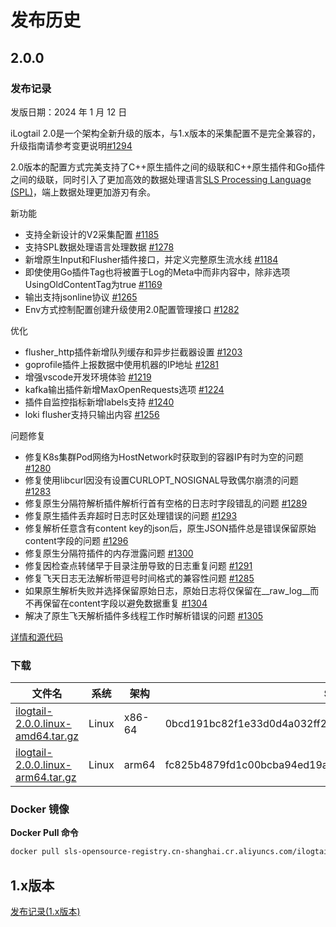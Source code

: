 # 发布历史

## 2.0.0

### 发布记录

发版日期：2024 年 1 月 12 日

iLogtail 2.0是一个架构全新升级的版本，与1.x版本的采集配置不是完全兼容的，升级指南请参考变更说明[#1294](https://github.com/alibaba/ilogtail/discussions/1294)

2.0版本的配置方式完美支持了C++原生插件之间的级联和C++原生插件和Go插件之间的级联，同时引入了更加高效的数据处理语言[SLS Processing Language (SPL)](https://help.aliyun.com/zh/sls/user-guide/spl-overview)，端上数据处理更加游刃有余。

新功能

* 支持全新设计的V2采集配置 [#1185](https://github.com/alibaba/ilogtail/pull/1185)
* 支持SPL数据处理语言处理数据 [#1278](https://github.com/alibaba/ilogtail/pull/1278)
* 新增原生Input和Flusher插件接口，并定义完整原生流水线 [#1184](https://github.com/alibaba/ilogtail/pull/1184)
* 即使使用Go插件Tag也将被置于Log的Meta中而非内容中，除非选项UsingOldContentTag为true [#1169](https://github.com/alibaba/ilogtail/pull/1169)
* 输出支持jsonline协议 [#1265](https://github.com/alibaba/ilogtail/pull/1165)
* Env方式控制配置创建升级使用2.0配置管理接口 [#1282](https://github.com/alibaba/ilogtail/pull/1282)

优化

* flusher_http插件新增队列缓存和异步拦截器设置 [#1203](https://github.com/alibaba/ilogtail/pull/1203)
* goprofile插件上报数据中使用机器的IP地址 [#1281](https://github.com/alibaba/ilogtail/pull/1281)
* 增强vscode开发环境体验 [#1219](https://github.com/alibaba/ilogtail/pull/1219)
* kafka输出插件新增MaxOpenRequests选项 [#1224](https://github.com/alibaba/ilogtail/pull/1219)
* 插件自监控指标新增labels支持 [#1240](https://github.com/alibaba/ilogtail/pull/1240)
* loki flusher支持只输出内容 [#1256](https://github.com/alibaba/ilogtail/pull/1256)

问题修复

* 修复K8s集群Pod网络为HostNetwork时获取到的容器IP有时为空的问题 [#1280](https://github.com/alibaba/ilogtail/pull/1280)
* 修复使用libcurl因没有设置CURLOPT_NOSIGNAL导致偶尔崩溃的问题 [#1283](https://github.com/alibaba/ilogtail/pull/1283)
* 修复原生分隔符解析插件解析行首有空格的日志时字段错乱的问题 [#1289](https://github.com/alibaba/ilogtail/pull/1289)
* 修复原生插件丢弃超时日志时区处理错误的问题 [#1293](https://github.com/alibaba/ilogtail/pull/1293)
* 修复解析任意含有content key的json后，原生JSON插件总是错误保留原始content字段的问题 [#1296](https://github.com/alibaba/ilogtail/pull/1296)
* 修复原生分隔符插件的内存泄露问题 [#1300](https://github.com/alibaba/ilogtail/pull/1300)
* 修复因检查点转储早于目录注册导致的日志重复问题 [#1291](https://github.com/alibaba/ilogtail/pull/1291)
* 修复飞天日志无法解析带逗号时间格式的兼容性问题 [#1285](https://github.com/alibaba/ilogtail/pull/1285)
* 如果原生解析失败并选择保留原始日志，原始日志将仅保留在__raw_log__而不再保留在content字段以避免数据重复 [#1304](https://github.com/alibaba/ilogtail/pull/1304)
* 解决了原生飞天解析插件多线程工作时解析错误的问题 [#1305](https://github.com/alibaba/ilogtail/pull/1305)

[详情和源代码](https://github.com/alibaba/ilogtail/blob/main/changes/v2.0.0.md)

### 下载

| 文件名                                                                                                                                          | 系统    | 架构     | SHA256 校验码                                                       |
| -------------------------------------------------------------------------------------------------------------------------------------------- | ----- | ------ | ---------------------------------------------------------------- |
| [ilogtail-2.0.0.linux-amd64.tar.gz](https://ilogtail-community-edition.oss-cn-shanghai.aliyuncs.com/2.0.0/ilogtail-2.0.0.linux-amd64.tar.gz) | Linux | x86-64 | 0bcd191bc82f1e33d0d4a032ff2c9ea9e75de1dee04f11418107dde9d05b4185 |
| [ilogtail-2.0.0.linux-arm64.tar.gz](https://ilogtail-community-edition.oss-cn-shanghai.aliyuncs.com/2.0.0/ilogtail-2.0.0.linux-arm64.tar.gz) | Linux | arm64  | fc825b4879fd1c00bcba94ed19a4484555ced1f9b778f78786bc3e2bfc9ebad8 |

### Docker 镜像

**Docker Pull 命令**&#x20;

``` bash
docker pull sls-opensource-registry.cn-shanghai.cr.aliyuncs.com/ilogtail-community-edition/ilogtail:2.0.0
```

## 1.x版本

[发布记录(1.x版本)](release-notes-1.md)

